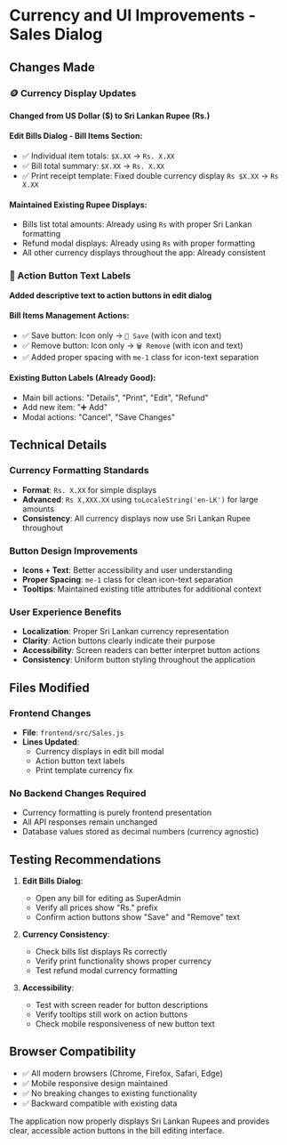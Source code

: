 # Currency and UI Improvements - Sales Dialog

## Changes Made

### 🪙 Currency Display Updates
**Changed from US Dollar ($) to Sri Lankan Rupee (Rs.)**

#### Edit Bills Dialog - Bill Items Section:
- ✅ Individual item totals: `$X.XX` → `Rs. X.XX`
- ✅ Bill total summary: `$X.XX` → `Rs. X.XX`  
- ✅ Print receipt template: Fixed double currency display `Rs $X.XX` → `Rs X.XX`

#### Maintained Existing Rupee Displays:
- Bills list total amounts: Already using `Rs` with proper Sri Lankan formatting
- Refund modal displays: Already using `Rs` with proper formatting
- All other currency displays throughout the app: Already consistent

### 🔘 Action Button Text Labels
**Added descriptive text to action buttons in edit dialog**

#### Bill Items Management Actions:
- ✅ Save button: Icon only → `💾 Save` (with icon and text)
- ✅ Remove button: Icon only → `🗑️ Remove` (with icon and text)
- ✅ Added proper spacing with `me-1` class for icon-text separation

#### Existing Button Labels (Already Good):
- Main bill actions: "Details", "Print", "Edit", "Refund"
- Add new item: "➕ Add" 
- Modal actions: "Cancel", "Save Changes"

## Technical Details

### Currency Formatting Standards
- **Format**: `Rs. X.XX` for simple displays
- **Advanced**: `Rs X,XXX.XX` using `toLocaleString('en-LK')` for large amounts
- **Consistency**: All currency displays now use Sri Lankan Rupee throughout

### Button Design Improvements
- **Icons + Text**: Better accessibility and user understanding
- **Proper Spacing**: `me-1` class for clean icon-text separation
- **Tooltips**: Maintained existing title attributes for additional context

### User Experience Benefits
- **Localization**: Proper Sri Lankan currency representation
- **Clarity**: Action buttons clearly indicate their purpose
- **Accessibility**: Screen readers can better interpret button actions
- **Consistency**: Uniform button styling throughout the application

## Files Modified

### Frontend Changes
- **File**: `frontend/src/Sales.js`
- **Lines Updated**: 
  - Currency displays in edit bill modal
  - Action button text labels
  - Print template currency fix

### No Backend Changes Required
- Currency formatting is purely frontend presentation
- All API responses remain unchanged
- Database values stored as decimal numbers (currency agnostic)

## Testing Recommendations

1. **Edit Bills Dialog**: 
   - Open any bill for editing as SuperAdmin
   - Verify all prices show "Rs." prefix
   - Confirm action buttons show "Save" and "Remove" text

2. **Currency Consistency**:
   - Check bills list displays Rs correctly
   - Verify print functionality shows proper currency
   - Test refund modal currency formatting

3. **Accessibility**:
   - Test with screen reader for button descriptions
   - Verify tooltips still work on action buttons
   - Check mobile responsiveness of new button text

## Browser Compatibility
- ✅ All modern browsers (Chrome, Firefox, Safari, Edge)
- ✅ Mobile responsive design maintained
- ✅ No breaking changes to existing functionality
- ✅ Backward compatible with existing data

The application now properly displays Sri Lankan Rupees and provides clear, accessible action buttons in the bill editing interface.
